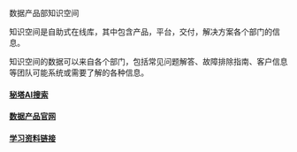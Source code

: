 数据产品部知识空间

知识空间是自助式在线库，其中包含产品，平台，交付，解决方案各个部门的信息。

知识空间的数据可以来自各个部门，包括常见问题解答、故障排除指南、客户信息等团队可能系统或需要了解的各种信息。

#### [秘塔AI搜索](https://metaso.cn/)

#### [数据产品官网](https://www.tongsoftcd.com/)

#### [学习资料链接](学习资料链接.md)